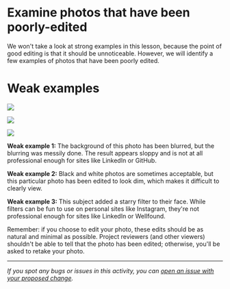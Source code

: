 # Examine photos that have been poorly-edited

We won't take a look at strong examples in this lesson, because the point of good editing is that it should be unnoticeable. However, we will identify a few examples of photos that have been poorly edited.

# Weak examples

![](https://cdn.filestackcontent.com/nnkOon6rR4WQRdjRiUXM)

![](https://cdn.filestackcontent.com/XjOB1snQYW1zB7nuNbRn)

![](https://github.com/matovu-farid/curriculum-professional-skills/blob/main/becoming-a-remote-professional/images/bad%20profile%20picture%20example%203.jpg)

**Weak example 1:** The background of this photo has been blurred, but the blurring was messily done. The result appears sloppy and is not at all professional enough for sites like LinkedIn or GitHub.

**Weak example 2:** Black and white photos are sometimes acceptable, but this particular photo has been edited to look dim, which makes it difficult to clearly view.

**Weak example 3:** This subject added a starry filter to their face. While filters can be fun to use on personal sites like Instagram, they're not professional enough for sites like LinkedIn or Wellfound.

Remember: if you choose to edit your photo, these edits should be as natural and minimal as possible. Project reviewers (and other viewers) shouldn't be able to tell that the photo has been edited; otherwise, you'll be asked to retake your photo.

---

_If you spot any bugs or issues in this activity, you can [open an issue with your proposed change](https://github.com/microverseinc/curriculum-transversal-skills/blob/main/git-github/articles/open_issue.md)._

